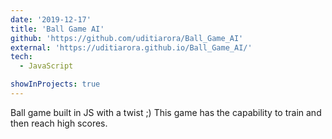 ```yaml
---
date: '2019-12-17'
title: 'Ball Game AI'
github: 'https://github.com/uditiarora/Ball_Game_AI'
external: 'https://uditiarora.github.io/Ball_Game_AI/'
tech:
  - JavaScript

showInProjects: true
---
```


Ball game built in JS with a twist ;) This game has the capability to train and then reach high scores.
